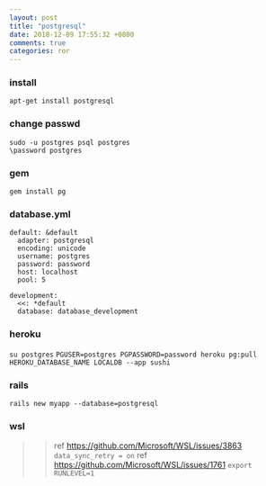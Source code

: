 ```yaml
---
layout: post
title: "postgresql"
date: 2018-12-09 17:55:32 +0800
comments: true
categories: ror
---
```


### install 
`apt-get install postgresql`

### change passwd
`sudo -u postgres psql postgres`  
`\password postgres`  

### gem
`gem install pg`

### database.yml
```
default: &default
  adapter: postgresql
  encoding: unicode
  username: postgres
  password: password
  host: localhost
  pool: 5

development:
  <<: *default
  database: database_development
```

### heroku
`su postgres`
`PGUSER=postgres PGPASSWORD=password heroku pg:pull HEROKU_DATABASE_NAME LOCALDB --app sushi`

### rails
`rails new myapp --database=postgresql`


### wsl
>>ref https://github.com/Microsoft/WSL/issues/3863
`data_sync_retry = on`
>>ref https://github.com/Microsoft/WSL/issues/1761
`export RUNLEVEL=1`